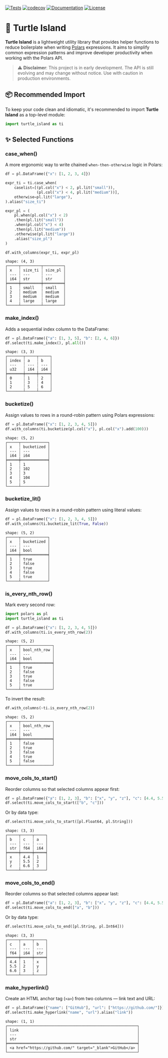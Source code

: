 [![Tests](https://github.com/jrycw/turtle-island/actions/workflows/ci_tests.yml/badge.svg)](https://github.com/jrycw/turtle-island/actions/workflows/ci_tests.yml)
[![codecov](https://codecov.io/gh/jrycw/turtle-island/branch/master/graph/badge.svg)](https://codecov.io/gh/jrycw/turtle-island)
[![Documentation](https://github.com/jrycw/turtle-island/actions/workflows/ci_docs.yml/badge.svg)](https://github.com/jrycw/turtle-island/actions/workflows/ci_docs.yml)
[![License](https://img.shields.io/github/license/jrycw/turtle-island)](https://img.shields.io/github/license/jrycw/turtle-island)

# 🐢 Turtle Island

**Turtle Island** is a lightweight utility library that provides helper functions to reduce boilerplate when writing [Polars](https://pola.rs) expressions. It aims to simplify common expression patterns and improve developer productivity when working with the Polars API.

> ⚠️ **Disclaimer**: This project is in early development. The API is still evolving and may change without notice. Use with caution in production environments.


## 📦 Recommended Import
To keep your code clean and idiomatic, it's recommended to import **Turtle Island** as a top-level module:

```python
import turtle_island as ti
```

## ✨ Selected Functions

### case_when()
A more ergonomic way to write chained `when-then-otherwise` logic in Polars:
```python
df = pl.DataFrame({"x": [1, 2, 3, 4]})

expr_ti = ti.case_when(
    caselist=[(pl.col("x") < 2, pl.lit("small")),
              (pl.col("x") < 4, pl.lit("medium"))],
    otherwise=pl.lit("large"),
).alias("size_ti")

expr_pl = (
    pl.when(pl.col("x") < 2)
    .then(pl.lit("small"))
    .when(pl.col("x") < 4)
    .then(pl.lit("medium"))
    .otherwise(pl.lit("large"))
    .alias("size_pl")
)

df.with_columns(expr_ti, expr_pl)
```
```
shape: (4, 3)
┌─────┬─────────┬─────────┐
│ x   ┆ size_ti ┆ size_pl │
│ --- ┆ ---     ┆ ---     │
│ i64 ┆ str     ┆ str     │
╞═════╪═════════╪═════════╡
│ 1   ┆ small   ┆ small   │
│ 2   ┆ medium  ┆ medium  │
│ 3   ┆ medium  ┆ medium  │
│ 4   ┆ large   ┆ large   │
└─────┴─────────┴─────────┘
```

### make_index()
Adds a sequential index column to the DataFrame:
```python
df = pl.DataFrame({"a": [1, 3, 5], "b": [2, 4, 6]})
df.select(ti.make_index(), pl.all())
```
```
shape: (3, 3)
┌───────┬─────┬─────┐
│ index ┆ a   ┆ b   │
│ ---   ┆ --- ┆ --- │
│ u32   ┆ i64 ┆ i64 │
╞═══════╪═════╪═════╡
│ 0     ┆ 1   ┆ 2   │
│ 1     ┆ 3   ┆ 4   │
│ 2     ┆ 5   ┆ 6   │
└───────┴─────┴─────┘
```
### bucketize()
Assign values to rows in a round-robin pattern using Polars expressions:
```python
df = pl.DataFrame({"x": [1, 2, 3, 4, 5]})
df.with_columns(ti.bucketize(pl.col("x"), pl.col("x").add(100)))
```
```
shape: (5, 2)
┌─────┬────────────┐
│ x   ┆ bucketized │
│ --- ┆ ---        │
│ i64 ┆ i64        │
╞═════╪════════════╡
│ 1   ┆ 1          │
│ 2   ┆ 102        │
│ 3   ┆ 3          │
│ 4   ┆ 104        │
│ 5   ┆ 5          │
└─────┴────────────┘
```

### bucketize_lit()
Assign values to rows in a round-robin pattern using literal values:
```python
df = pl.DataFrame({"x": [1, 2, 3, 4, 5]})
df.with_columns(ti.bucketize_lit(True, False))
```
```
shape: (5, 2)
┌─────┬────────────┐
│ x   ┆ bucketized │
│ --- ┆ ---        │
│ i64 ┆ bool       │
╞═════╪════════════╡
│ 1   ┆ true       │
│ 2   ┆ false      │
│ 3   ┆ true       │
│ 4   ┆ false      │
│ 5   ┆ true       │
└─────┴────────────┘
```

### is_every_nth_row()
Mark every second row:
```python
import polars as pl
import turtle_island as ti

df = pl.DataFrame({"x": [1, 2, 3, 4, 5]})
df.with_columns(ti.is_every_nth_row(2))
```
```
shape: (5, 2)
┌─────┬──────────────┐
│ x   ┆ bool_nth_row │
│ --- ┆ ---          │
│ i64 ┆ bool         │
╞═════╪══════════════╡
│ 1   ┆ true         │
│ 2   ┆ false        │
│ 3   ┆ true         │
│ 4   ┆ false        │
│ 5   ┆ true         │
└─────┴──────────────┘
```
To invert the result:
```python
df.with_columns(~ti.is_every_nth_row(2))
```
```
shape: (5, 2)
┌─────┬──────────────┐
│ x   ┆ bool_nth_row │
│ --- ┆ ---          │
│ i64 ┆ bool         │
╞═════╪══════════════╡
│ 1   ┆ false        │
│ 2   ┆ true         │
│ 3   ┆ false        │
│ 4   ┆ true         │
│ 5   ┆ false        │
└─────┴──────────────┘
```

### move_cols_to_start()
Reorder columns so that selected columns appear first:
```python
df = pl.DataFrame({"a": [1, 2, 3], "b": ["x", "y", "z"], "c": [4.4, 5.5, 6.6]})
df.select(ti.move_cols_to_start(["b", "c"]))
```
Or by data type:
```python
df.select(ti.move_cols_to_start([pl.Float64, pl.String]))
```
```
shape: (3, 3)
┌─────┬─────┬─────┐
│ b   ┆ c   ┆ a   │
│ --- ┆ --- ┆ --- │
│ str ┆ f64 ┆ i64 │
╞═════╪═════╪═════╡
│ x   ┆ 4.4 ┆ 1   │
│ y   ┆ 5.5 ┆ 2   │
│ z   ┆ 6.6 ┆ 3   │
└─────┴─────┴─────┘
```
### move_cols_to_end()
Reorder columns so that selected columns appear last:
```python
df = pl.DataFrame({"a": [1, 2, 3], "b": ["x", "y", "z"], "c": [4.4, 5.5, 6.6]})
df.select(ti.move_cols_to_end(["a", "b"]))
```
Or by data type:
```python
df.select(ti.move_cols_to_end([pl.String, pl.Int64]))
```
```
shape: (3, 3)
┌─────┬─────┬─────┐
│ c   ┆ a   ┆ b   │
│ --- ┆ --- ┆ --- │
│ f64 ┆ i64 ┆ str │
╞═════╪═════╪═════╡
│ 4.4 ┆ 1   ┆ x   │
│ 5.5 ┆ 2   ┆ y   │
│ 6.6 ┆ 3   ┆ z   │
└─────┴─────┴─────┘
```

### make_hyperlink()
Create an HTML anchor tag (`<a>`) from two columns — link text and URL:
```python
df = pl.DataFrame({"name": ["GitHub"], "url": ["https://github.com/"]})
df.select(ti.make_hyperlink("name", "url").alias("link"))
```
```
shape: (1, 1)
┌──────────────────────────────────────────────────────────┐
│ link                                                     │
│ ---                                                      │
│ str                                                      │
╞══════════════════════════════════════════════════════════╡
│ <a href="https://github.com/" target="_blank">GitHub</a> │
└──────────────────────────────────────────────────────────┘
```
